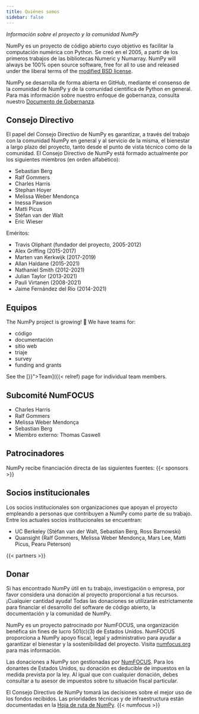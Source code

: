 ```yaml
---
title: Quiénes somos
sidebar: false
---
```


_Información sobre el proyecto y la comunidad NumPy_

NumPy es un proyecto de código abierto cuyo objetivo es facilitar la computación numérica con Python. Se creó en el 2005, a partir de los primeros trabajos de las bibliotecas Numeric y Numarray. NumPy will always be 100% open source software, free for all to use and released under the liberal terms of the [modified BSD license](https://github.com/numpy/numpy/blob/main/LICENSE.txt).

NumPy se desarrolla de forma abierta en GitHub, mediante el consenso de la comunidad de NumPy y de la comunidad científica de Python en general. Para más información sobre nuestro enfoque de gobernanza, consulta nuestro [Documento de Gobernanza](https://www.numpy.org/devdocs/dev/governance/index.html).


## Consejo Directivo

El papel del Consejo Directivo de NumPy es garantizar, a través del trabajo con la comunidad NumPy en general y al servicio de la misma, el bienestar a largo plazo del proyecto, tanto desde el punto de vista técnico como de la comunidad. El Consejo Directivo de NumPy está formado actualmente por los siguientes miembros (en orden alfabético):

- Sebastian Berg
- Ralf Gommers
- Charles Harris
- Stephan Hoyer
- Melissa Weber Mendonça
- Inessa Pawson
- Matti Picus
- Stéfan van der Walt
- Eric Wieser

Eméritos:

- Travis Oliphant (fundador del proyecto, 2005-2012)
- Alex Griffing (2015-2017)
- Marten van Kerkwijk (2017-2019)
- Allan Haldane (2015-2021)
- Nathaniel Smith (2012-2021)
- Julian Taylor (2013-2021)
- Pauli Virtanen (2008-2021)
- Jaime Fernández del Río (2014-2021)


## Equipos

The NumPy project is growing! &#127881; We have teams for:

- código
- documentación
- sitio web
- triaje
- survey
- funding and grants

See the [}}">Team]({{< relref) page for individual team members.

## Subcomité NumFOCUS

- Charles Harris
- Ralf Gommers
- Melissa Weber Mendonça
- Sebastian Berg
- Miembro externo: Thomas Caswell

## Patrocinadores

NumPy recibe financiación directa de las siguientes fuentes:
{{< sponsors >}}


## Socios institucionales

Los socios institucionales son organizaciones que apoyan el proyecto empleando a personas que contribuyen a NumPy como parte de su trabajo. Entre los actuales socios institucionales se encuentran:

- UC Berkeley (Stéfan van der Walt, Sebastian Berg, Ross Barnowski)
- Quansight (Ralf Gommers, Melissa Weber Mendonça, Mars Lee, Matti Picus, Pearu Peterson)

{{< partners >}}


## Donar

Si has encontrado NumPy útil en tu trabajo, investigación o empresa, por favor considera una donación al proyecto proporcional a tus recursos. ¡Cualquier cantidad ayuda! Todas las donaciones se utilizarán estrictamente para financiar el desarrollo del software de código abierto, la documentación y la comunidad de NumPy.

NumPy es un proyecto patrocinado por NumFOCUS, una organización benéfica sin fines de lucro 501(c)(3) de Estados Unidos. NumFOCUS proporciona a NumPy apoyo fiscal, legal y administrativo para ayudar a garantizar el bienestar y la sostenibilidad del proyecto. Visita [numfocus.org](https://numfocus.org) para más información.

Las donaciones a NumPy son gestionadas por [NumFOCUS](https://numfocus.org). Para los donantes de Estados Unidos, su donación es deducible de impuestos en la medida prevista por la ley. Al igual que con cualquier donación, debes consultar a tu asesor de impuestos sobre tu situación fiscal particular.

El Consejo Directivo de NumPy tomará las decisiones sobre el mejor uso de los fondos recibidos. Las prioridades técnicas y de infraestructura están documentadas en la [Hoja de ruta de NumPy](https://www.numpy.org/neps/index.html#roadmap).
{{< numfocus >}}
